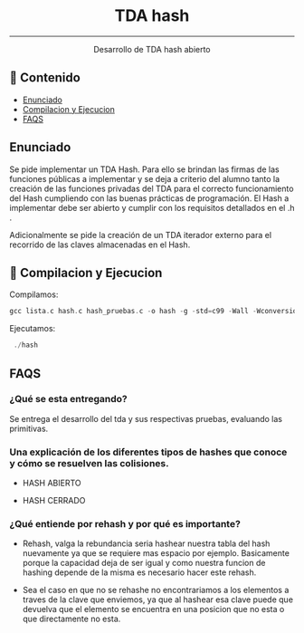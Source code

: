 <h1 align="center">TDA hash</h3>

---

<p align="center"> Desarrollo de TDA hash abierto
    <br> 
</p>

## 📝 Contenido

- [Enunciado](#enunciado)
- [Compilacion y Ejecucion](#compilacion_ejecucion)
- [FAQS](#faqs)


## Enunciado <a name = "enunciado"></a>

Se pide implementar un TDA Hash. Para ello se brindan las firmas de las funciones públicas a implementar y se deja a criterio del alumno tanto la creación de las funciones privadas del TDA para el correcto funcionamiento del Hash cumpliendo con las buenas prácticas de programación. El Hash a implementar debe ser abierto y cumplir con los requisitos detallados en el .h .

Adicionalmente se pide la creación de un TDA iterador externo para el recorrido de las claves almacenadas en el Hash.

## 🏁 Compilacion y Ejecucion <a name = "compilacion_ejecucion"></a>

Compilamos:

````c
gcc lista.c hash.c hash_pruebas.c -o hash -g -std=c99 -Wall -Wconversion -Wtype-limits -pedantic -Werror -O0
````

Ejecutamos:

````c
 ./hash
````

##  FAQS <a name = "faqs"></a>

### ¿Qué se esta entregando?

Se entrega el desarrollo del tda y sus respectivas pruebas, evaluando las primitivas.

### Una explicación de los diferentes tipos de hashes que conoce y cómo se resuelven las colisiones.

- HASH ABIERTO
    
- HASH CERRADO

 
### ¿Qué entiende por rehash y por qué es importante?

- Rehash, valga la rebundancia seria hashear nuestra tabla del hash nuevamente ya que se requiere mas espacio por ejemplo. Basicamente porque la capacidad deja de ser igual y como nuestra funcion de hashing depende de la misma es necesario hacer este rehash.

- Sea el caso en que no se rehashe no encontrariamos a los elementos a traves de la clave que enviemos, ya que al hashear esa clave puede que devuelva que el elemento se encuentra en una posicion que no esta o que directamente no esta.